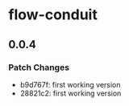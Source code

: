 # flow-conduit

## 0.0.4

### Patch Changes

- b9d767f: first working version
- 28821c2: first working version
